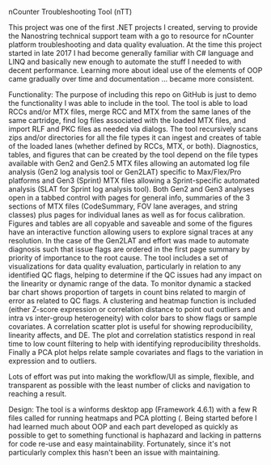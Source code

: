 nCounter Troubleshooting Tool (nTT)

This project was one of the first .NET projects I created, serving to provide the Nanostring technical support team with a go to resource for nCounter platform troubleshooting and data quality evaluation. At the time this project started in late 2017 I had become generally familiar with C# language and LINQ and basically new enough to automate the stuff I needed to with decent performance. Learning more about ideal use of the elements of OOP came gradually over time and documentation ... became more consistent.

Functionality:
The purpose of including this repo on GitHub is just to demo the functionality I was able to include in the tool. The tool is able to load RCCs and/or MTX files, merge RCC and MTX from the same lanes of the same cartridge, find log files associated with the loaded MTX files, and import RLF and PKC files as needed via dialogs. The tool recursively scans zips and/or directories for all the file types it can ingest and creates of table of the loaded lanes (whether defined by RCCs, MTX, or both). 
Diagnostics, tables, and figures that can be created by the tool depend on the file types available with Gen2 and Gen2.5 MTX files allowing an automated log file analysis (Gen2 log analysis tool or Gen2LAT) specific to Max/Flex/Pro platforms and Gen3 (Sprint) MTX files allowing a Sprint-specific automated analysis (SLAT for Sprint log analysis tool). Both Gen2 and Gen3 analyses open in a tabbed control with pages for general info, summaries of the 3 sections of MTX files (CodeSummary, FOV lane averages, and string classes) plus pages for individual lanes as well as for focus calibration. Figures and tables are all copyable and saveable and some of the figures have an interactive function allowing users to explore signal traces at any resolution. In the case of the Gen2LAT and effort was made to automate diagnosis such that issue flags are ordered in the first page summary by priority of importance to the root cause. 
The tool includes a set of visualizations for data quality evaluation, particularly in relation to any identified QC flags, helping to determine if the QC issues had any impact on the linearity or dynamic range of the data. To monitor dynamic a stacked bar chart shows proportion of targets in count bins related to margin of error as related to QC flags. A clustering and heatmap function is included (either Z-score expression or correlation distance to point out outliers and intra vs inter-group heterogeneity) with color bars to show flags or sample covariates. A correlation scatter plot is useful for showing reproducibility, linearity affects, and DE. The plot and correlation statistics respond in real time to low count filtering to help with identifying reproducibility thresholds. Finally a PCA plot helps relate sample covariates and flags to the variation in expression and to outliers.

Lots of effort was put into making the workflow/UI as simple, flexible, and transparent as possible with the least number of clicks and navigation to reaching a result. 

Design: The tool is a winforms desktop app (Framework 4.6.1) with a few R files called for running heatmaps and PCA plotting (. Being started before I had learned much about OOP and each part developed as quickly as possible to get to something functional is haphazard and lacking in patterns for code re-use and easy maintainability. Fortunately, since it's not particularly complex this hasn't been an issue with maintaining. 
